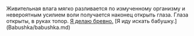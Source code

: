 Живительная влага мягко разливается по измученному организму и невероятным
усилием воли получается наконец открыть глаза.
Глаза открыты, в руках топор.
[Я делаю бревно.](Brevno/brevno.md)
[Я иду искать бабушку.] (Babushka/babushka.md)